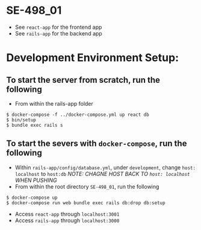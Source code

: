 # SE-498_01

- See `react-app` for the frontend app
- See `rails-app` for the backend app

# Development Environment Setup:

## To start the server from scratch, run the following
- From within the rails-app folder
```shell
$ docker-compose -f ../docker-compose.yml up react db
$ bin/setup
$ bundle exec rails s
```


## To start the severs with `docker-compose`, run the following
- Within `rails-app/config/database.yml`, under `development`, change `host: localhost` to `host:db`
*NOTE: CHAGNE HOST BACK TO  `host: localhost` WHEN PUSHING*
- From within the root directory `SE-498_01`, run the following
```shell
$ docker-compose up
$ docker-compose run web bundle exec rails db:drop db:setup
```
- Access `react-app` through `localhost:3001`
- Access `rails-app` through `localhost:3000`
